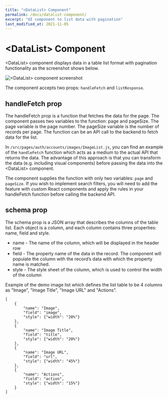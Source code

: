 ```yaml
---
title: "<DataList> Component"
permalink: /docs/datalist-component/
excerpt: "UI component to list data with pagination"
last_modified_at: 2021-11-05
---
```


# &lt;DataList&gt; Component

&lt;DataList&gt; component displays data in a table list format with pagination functionality as the screenshot shows below.

![&lt;DataList&gt; component screenshot](/assets/images/datalist-component-screenshot.png)

The component accepts two props: `handleFetch` and `listResponse`.

## handleFetch prop

The handleFetch prop is a function that fetches the data for the page. The component passes two variables to the function: page and pageSize. The page variable is the page number. The pageSize variable is the number of records per page. The function can be an API call to the backend to fetch data for the list.

In `/src/pages/auth/accounts/images/ImageList.js`, you can find an example of the `handleFetch` function which acts as a medium to the actual API that returns the data. The advantage of this approach is that you can transform the data (e.g. including visual components) before passing the data into the &lt;DataList&gt; component.

The component supplies the function with only two variables: `page` and `pageSize`. If you wish to implement search filters, you will need to add the feature with custom React components and apply the rules in your handleFetch function before calling the backend API.

## schema prop

The schema prop is a JSON array that describes the columns of the table list. Each object is a column, and each column contains three properties: name, field and style.

- name - The name of the column, which will be displayed in the header row
- field - The property name of the data in the record. The component will populate the column with the record’s data with which the property name is matched.
- style - The style sheet of the column, which is used to control the width of the column

Example of the demo image list which defines the list table to be 4 columns as "Image", "Image Title", "Image URL" and "Actions".

```
[
    {
        "name": "Image",
        "field": "image",
        "style": {"width": "20%"}
    },
    {
        "name": "Image Title",
        "field": "title",
        "style": {"width": "20%"}
    },
    {
        "name": "Image URL",
        "field": "url",
        "style": {"width": "45%"}
    },
    {
        "name": "Actions",
        "field": "action",
        "style": {"width": "15%"}
    }
]
```
